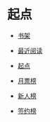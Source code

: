 # 起点


<div id = "首"></div>
<script src = "../js/首.js"></script>


* [书架](https://my.qidian.com/bookcase/)
* [最近阅读](https://m.qidian.com/bookshelf/history)
* [起点](https://www.qidian.com/)


* [月票榜](https://m.qidian.com/rank/yuepiao/)
* [新人榜](https://m.qidian.com/rank/newauthor/)
* [签约榜](https://m.qidian.com/rank/sign/)


<div id = "cmfu_book"></div>
<script src = "../js/起点.js"></script>
